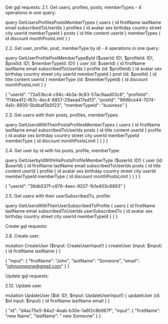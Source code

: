Get gql requests:
2.1. Get users, profiles, posts, memberTypes - 4 operations in one query: 

query GetUsersProfilesPostsMemberTypes {
  users {
    id
    firstName
    lastName
    email
    subscribedToUserIds
  }
  profiles {
    id
    avatar
    sex
    birthday
    country
    street
    city
    userId
    memberTypeId
  }
  posts {
    id
    title
    content
    userId
  }
  memberTypes {
    id
    discount
    monthPostsLimit
  }
}

2.2. Get user, profile, post, memberType by id - 4 operations in one query:

query GetUserProfilePostMemberTypeById ($userId: ID!, $profileId: ID!, $postId: ID!, $memberTypeId: ID!) {
  user (id: $userId) {
    id
    firstName
    lastName
    email
    subscribedToUserIds
  }
  profile (id: $profileId) {
    id
    avatar
    sex
    birthday
    country
    street
    city
    userId
    memberTypeId
  }
  post (id: $postId) {
    id
    title
    content
    userId
  }
  memberType (id: $memberTypeId) {
    id
    discount
    monthPostsLimit
  }
}

{
  "userId": "72a53bc4-c94c-4b3a-9c83-57ac9aad03c8",
  "profileId": "f14be4f2-f67c-4ec4-8857-29aead17ed13",
  "postId":  "9696ce44-7074-4a1c-8930-5bdbaf5b5f23",
  "memberTypeId": "business"
}

2.3. Get users with their posts, profiles, memberTypes:

query GetUsersWithTheirPostsProfilesMemberTypes {
  users {
    id
    firstName
    lastName
    email
    subscribedToUserIds
    posts {
      id
      title
      content
      userId
    }
    profile {
      id
      avatar
      sex
      birthday
      country
      street
      city
      userId
      memberTypeId
      memberType {
        id
        discount
        monthPostsLimit
      }
    }
  }
}

2.4. Get user by id with his posts, profile, memberType:

query GetUserbyIdWithHisPostsProfileMemberType ($userId: ID!) {
  user (id: $userId) {
    id
    firstName
    lastName
    email
    subscribedToUserIds
    posts {
      id
      title
      content
      userId
    }
    profile {
      id
      avatar
      sex
      birthday
      country
      street
      city
      userId
      memberTypeId
      memberType {
        id
        discount
        monthPostsLimit
      }
    }
  }
}

{
  "userId": "38db537f-c876-4eec-9207-1b1e403c6893"
}

2.5. Get users with their userSubscribedTo, profile:

query GetUsersWithTheirUserSubscribedToProfile {
  users {
    id
    firstName
    lastName
    email
    subscribedToUserIds
    userSubscribedTo {
      id
      avatar
      sex
      birthday
      country
      street
      city
      userId
      memberTypeId
    }
  }
}

Create gql requests:

2.8. Create user:

mutation CreateUser ($input: CreateUserInput!) {
  createUser (input: $input) {
    id
    firstName
    lastName
  }
}

{
  "input": {
    "firstName": "John",
    "lastName": "Someone",
    "email": "johnsomeone@gmail.com"
  }
}

Update gql requests:

2.12. Update user.

mutation UpdateUser ($id: ID!, $input: UpdateUserInput!) {
  updateUser (id: $id input: $input) {
    id
    firstName
    lastName
    email
  }
}

{
  "id": "d4ac75e5-84a2-4eab-b30e-1a6f2c8b967f",
  "input": {
    "firstName": "new Name",
    "lastName": " new Someone"
  }
}